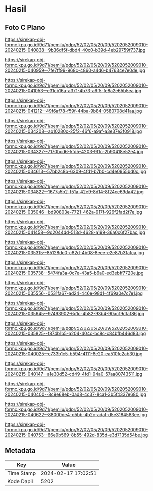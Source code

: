 # Hasil

## Foto C Plano

https://sirekap-obj-formc.kpu.go.id/9d71/pemilu/pdpr/52/02/05/20/09/5202052009010-20240215-040838--9b36df5f-dbd4-40c0-b39d-4eb29759f737.jpg

https://sirekap-obj-formc.kpu.go.id/9d71/pemilu/pdpr/52/02/05/20/09/5202052009010-20240215-040959--7fe7ff99-968c-4860-a4d6-b47634e7e0de.jpg

https://sirekap-obj-formc.kpu.go.id/9d71/pemilu/pdpr/52/02/05/20/09/5202052009010-20240215-041053--e31cb16a-a371-4b73-a6f5-fe8a2e65b5ea.jpg

https://sirekap-obj-formc.kpu.go.id/9d71/pemilu/pdpr/52/02/05/20/09/5202052009010-20240215-041212--49f6af78-f59f-44ba-9b84-0580708d41aa.jpg

https://sirekap-obj-formc.kpu.go.id/9d71/pemilu/pdpr/52/02/05/20/09/5202052009010-20240215-034208--ab10280c-25f2-46f6-a9af-a3e37e3f0918.jpg

https://sirekap-obj-formc.kpu.go.id/9d71/pemilu/pdpr/52/02/05/20/09/5202052009010-20240215-034327--7170bcd6-5fd5-4203-9f1c-2b90418e52e4.jpg

https://sirekap-obj-formc.kpu.go.id/9d71/pemilu/pdpr/52/02/05/20/09/5202052009010-20240215-034613--57bb2c8b-6309-4fd1-b7b0-cd4e0955bd0c.jpg

https://sirekap-obj-formc.kpu.go.id/9d71/pemilu/pdpr/52/02/05/20/09/5202052009010-20240215-034822--1677a5b2-f51a-42e9-8d14-8f24ce69da42.jpg

https://sirekap-obj-formc.kpu.go.id/9d71/pemilu/pdpr/52/02/05/20/09/5202052009010-20240215-035046--bd90803e-7721-462a-917f-926f2fad2f7e.jpg

https://sirekap-obj-formc.kpu.go.id/9d71/pemilu/pdpr/52/02/05/20/09/5202052009010-20240215-041458--9d2044dd-513d-4628-a199-36a0c6f27bac.jpg

https://sirekap-obj-formc.kpu.go.id/9d71/pemilu/pdpr/52/02/05/20/09/5202052009010-20240215-035315--85128dc0-c82d-4b08-8eee-e2e87b31afca.jpg

https://sirekap-obj-formc.kpu.go.id/9d71/pemilu/pdpr/52/02/05/20/09/5202052009010-20240215-035738--5474fa3a-0c7e-43a5-b6a0-ed3ebff7720e.jpg

https://sirekap-obj-formc.kpu.go.id/9d71/pemilu/pdpr/52/02/05/20/09/5202052009010-20240215-035556--0531fa67-ad24-446e-98d1-4f69a0e7c7e1.jpg

https://sirekap-obj-formc.kpu.go.id/9d71/pemilu/pdpr/52/02/05/20/09/5202052009010-20240215-035645--97493902-6c1c-4b82-93b4-90ac19c1af86.jpg

https://sirekap-obj-formc.kpu.go.id/9d71/pemilu/pdpr/52/02/05/20/09/5202052009010-20240215-035825--f874b1b5-a204-404c-bc8c-c84bfb446d83.jpg

https://sirekap-obj-formc.kpu.go.id/9d71/pemilu/pdpr/52/02/05/20/09/5202052009010-20240215-040025--c733b1c5-b594-4111-8e20-ea510fc2ab30.jpg

https://sirekap-obj-formc.kpu.go.id/9d71/pemilu/pdpr/52/02/05/20/09/5202052009010-20240215-040147--a1e30d52-cd49-4fd1-94a0-57aa80743511.jpg

https://sirekap-obj-formc.kpu.go.id/9d71/pemilu/pdpr/52/02/05/20/09/5202052009010-20240215-040400--8c9e68eb-0ad8-4c37-8ca1-3b5f4337e680.jpg

https://sirekap-obj-formc.kpu.go.id/9d71/pemilu/pdpr/52/02/05/20/09/5202052009010-20240215-040622--88000de4-d5bb-4b2c-adaf-d5e3184583ee.jpg

https://sirekap-obj-formc.kpu.go.id/9d71/pemilu/pdpr/52/02/05/20/09/5202052009010-20240215-040753--66e9b569-8b55-492d-835d-e3d7135d54be.jpg


## Metadata

| Key        | Value               |
| ---------- | ------------------- |
| Time Stamp | 2024-02-17 17:02:51 |
| Kode Dapil | 5202                |



